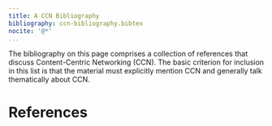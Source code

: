 ```yaml
---
title: A CCN Bibliography
bibliography: ccn-bibliography.bibtex
nocite: '@*'
...
```


The bibliography on this page comprises a collection of references that discuss Content-Centric Networking (CCN).  The basic criterion for inclusion in this list is that the material must explicitly mention CCN and generally talk thematically about CCN.

# References
